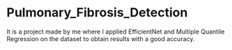 # Pulmonary_Fibrosis_Detection
It is a project made by me where I applied EfficientNet and Multiple Quantile Regression on the dataset to obtain results with a good accuracy.
